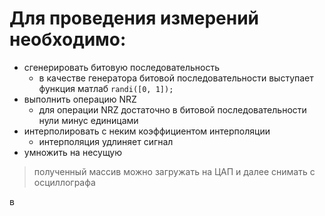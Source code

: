 # Для проведения измерений необходимо:
* сгенерировать битовую последовательность
  - в качестве генератора битовой последовательности выступает функция матлаб `randi([0, 1]);`
* выполнить операцию NRZ
  - для операции NRZ достаточно в битовой последовательности нули минус единицами
* интерполировать с неким коэффициентом интерполяции
  - интерполяция удлиняет сигнал
* умножить на несущую
> полученный массив можно загружать на ЦАП и далее снимать с осциллографа

в
